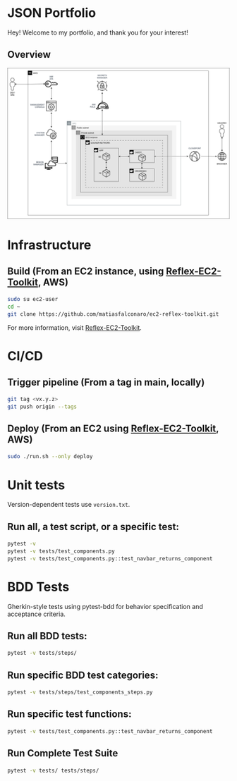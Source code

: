 # JSON Portfolio
Hey! Welcome to my portfolio, and thank you for your interest!

## Overview
![Architecture](https://github.com/matiasfalconaro/json_portfolio/raw/main/docs/architecture.svg)

# Infrastructure
## Build (From an EC2 instance, using [Reflex-EC2-Toolkit](https://github.com/matiasfalconaro/ec2-reflex-toolkit), AWS)
```bash
sudo su ec2-user
cd ~
git clone https://github.com/matiasfalconaro/ec2-reflex-toolkit.git
```

For more information, visit [Reflex-EC2-Toolkit](https://github.com/matiasfalconaro/ec2-reflex-toolkit).

# CI/CD
## Trigger pipeline (From a tag in main, locally)
```bash
git tag <vx.y.z>
git push origin --tags
```

## Deploy (From an EC2 using [Reflex-EC2-Toolkit](https://github.com/matiasfalconaro/ec2-reflex-toolkit), AWS)
```bash
sudo ./run.sh --only deploy
```

# Unit tests
Version-dependent tests use `version.txt`.

## Run all, a test script, or a specific test:
```bash
pytest -v
pytest -v tests/test_components.py
pytest -v tests/test_components.py::test_navbar_returns_component
```

# BDD Tests
Gherkin-style tests using pytest-bdd for behavior specification and acceptance criteria.

## Run all BDD tests:
```bash
pytest -v tests/steps/
```

## Run specific BDD test categories:
```bash
pytest -v tests/steps/test_components_steps.py
```

## Run specific test functions:
```bash
pytest -v tests/test_components.py::test_navbar_returns_component
```

## Run Complete Test Suite
```bash
pytest -v tests/ tests/steps/
```